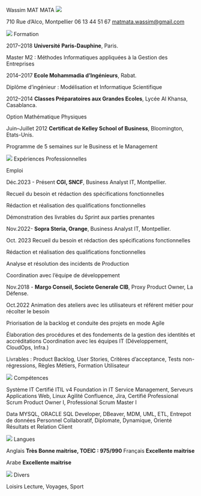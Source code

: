 Wassim MAT MATA ![](Aspose.Words.c8482de2-921b-4981-bc3d-e3c48b5c6276.001.png)

710 Rue d’Alco, Montpellier 06 13 44 51 67 matmata.wassim@gmail.com 

![](Aspose.Words.c8482de2-921b-4981-bc3d-e3c48b5c6276.002.png) Formation

2017–2018 **Université Paris-Dauphine**, Paris.

Master M2 : Méthodes Informatiques appliquées à la Gestion des Entreprises

2014–2017 **Ecole Mohammadia d’Ingénieurs**, Rabat.

Diplôme d’ingénieur : Modélisation et Informatique Scientifique

2012–2014 **Classes Préparatoires aux Grandes Ecoles**, Lycée Al Khansa, Casablanca.

Option Mathématique Physiques

Juin–Juillet 2012 **Certificat de Kelley School of Business**, Bloomington, Etats-Unis.

Programme de 5 semaines sur le Business et le Management

![](Aspose.Words.c8482de2-921b-4981-bc3d-e3c48b5c6276.003.png) Expériences Professionnelles

Emploi

Déc.2023 - Présent **CGI, SNCF**, Business Analyst IT, Montpellier.

Recueil du besoin et rédaction des spécifications fonctionnelles

Rédaction et réalisation des qualifications fonctionnelles

Démonstration des livrables du Sprint aux parties prenantes

Nov.2022- **Sopra Steria, Orange**, Business Analyst IT, Montpellier.

Oct. 2023 Recueil du besoin et rédaction des spécifications fonctionnelles

Rédaction et réalisation des qualifications fonctionnelles

Analyse et résolution des incidents de Production

Coordination avec l’équipe de développement

Nov.2018 - **Margo Conseil, Societe Generale CIB**, Proxy Product Owner, La Défense.

Oct.2022 Animation des ateliers avec les utilisateurs et référent métier pour récolter le besoin

Priorisation de la backlog et conduite des projets en mode Agile

Élaboration des procédures et des fondements de la gestion des identités et accréditations Coordination avec les équipes IT (Développement, CloudOps, Infra.)

Livrables : Product Backlog, User Stories, Critères d’acceptance, Tests non-régressions, Règles Métiers, Formation Utilisateur

![](Aspose.Words.c8482de2-921b-4981-bc3d-e3c48b5c6276.004.png) Compétences

Système IT Certifié ITIL v4 Foundation in IT Service Management, Serveurs Applications Web, Linux Agilité Confluence, Jira, Certifié Professional Scrum Product Owner I, Professional Scrum Master I

Data MYSQL, ORACLE SQL Developer, DBeaver, MDM, UML, ETL, Entrepot de données Personnel Collaboratif, Diplomate, Dynamique, Orienté Résultats et Relation Client

![](Aspose.Words.c8482de2-921b-4981-bc3d-e3c48b5c6276.005.png) Langues

Anglais **Très Bonne maitrise, TOEIC : 975/990** Français **Excellente maitrise**

Arabe **Excellente maitrise**

![](Aspose.Words.c8482de2-921b-4981-bc3d-e3c48b5c6276.006.png) Divers

Loisirs Lecture, Voyages, Sport
